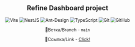 <div align="center">

## Refine Dashboard project

<!-- # [Играть!](https://dibrovgleb.github.io/RPSGame/) -->
![Vite](https://img.shields.io/badge/vite-181717?style=for-the-badge&logo=vite&logoColor=)
![NestJS](https://img.shields.io/badge/nestjs-181717?style=for-the-badge&logo=nestjs&logoColor=e11e4d)
![Ant-Design](https://img.shields.io/badge/-AntDesign-181717?style=for-the-badge&logo=ant-design&logoColor=blue)
![TypeScript](https://img.shields.io/badge/TypeScript-181717?style=for-the-badge&logo=typescript&logoColor=007ACC)
![Git](https://img.shields.io/badge/-Git-181717?style=for-the-badge&logo=git)
![GitHub](https://img.shields.io/badge/-GitHub-181717?style=for-the-badge&logo=github)


<!-- ![Игра гиф](https://i.imgur.com/wfmJc6f.gif "Игра") -->

🌱Ветка/Branch - `main`

🔗Ссылка/Link - [Click!](https://github.com/DibrovGleb/RDBoard)
</div>
